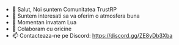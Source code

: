 - 👋 Salut, Noi suntem Comunitatea TrustRP
- 👀 Suntem interesati sa va oferim o atmosfera buna
- 🌱 Momentan invatam Lua
- 💞️ Colaboram cu oricine
- 📫 Contacteaza-ne pe Discord: https://discord.gg/ZE8yDb3Xba

<!---
TrustDreamG/TrustDreamG este un depozit ✨ special ✨ deoarece `README.md` (acest fișier) apare pe profilul tău GitHub.
Puteți face clic pe linkul Previzualizare pentru a arunca o privire asupra modificărilor dvs.
--->
